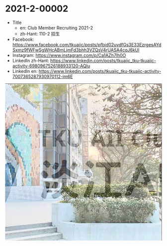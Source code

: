 # 2021-2-00002

* Title
	* en: Club Member Recruiting 2021-2
	* zh-Hant: 110-2 招生
* Facebook: https://www.facebook.com/tkuaiic/posts/pfbid02uvdfGs3E33EzrgesAYdSxmz9fWFwSgWHcABmLjmFd3bhh3VZQsV4rUASA4cqJ6kUl
* Instagram: https://www.instagram.com/p/Ca1AZh7lh0O
* LinkedIn zh-Hant: https://www.linkedin.com/posts/tkuaiic_tku-tkuaiic-activity-6980967526188933120-AQIu
* LinkedIn en: https://www.linkedin.com/posts/tkuaiic_tku-tkuaiic-activity-7007365287930970112-im6E

![main image in zh-Hant](./2021-2-00002_zh-hant.jpg)
